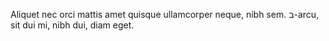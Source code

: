 Aliquet nec orci mattis amet quisque ullamcorper neque, nibh sem. ב-arcu, sit dui mi, nibh dui, diam eget.